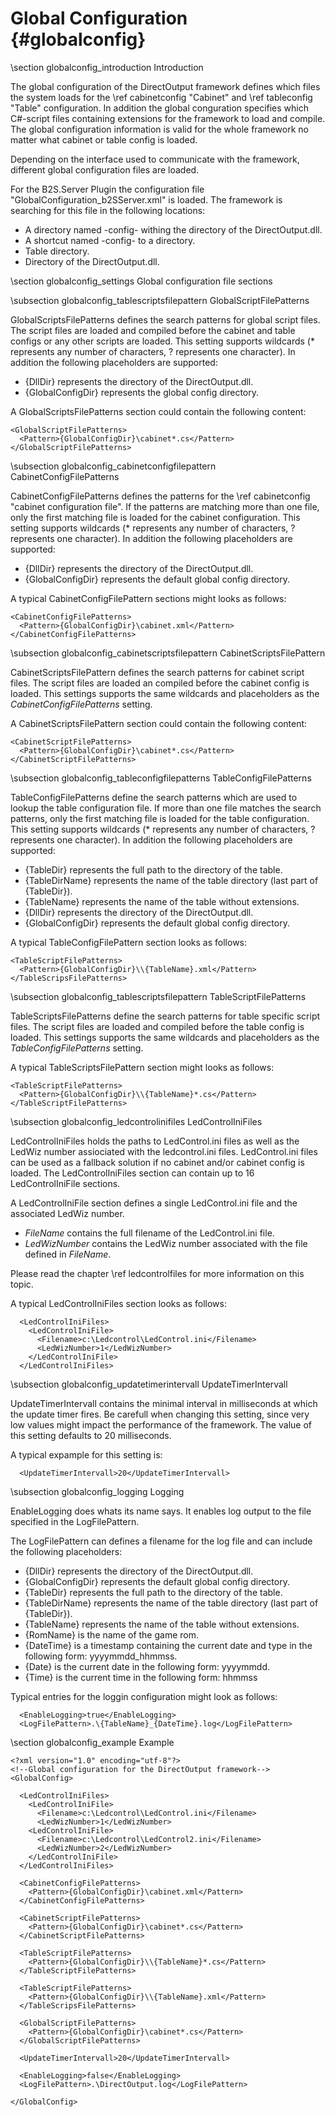 ﻿Global Configuration {#globalconfig}
====================

\section globalconfig_introduction Introduction

The global configuration of the DirectOutput framework defines which files the system loads for the \ref cabinetconfig "Cabinet" and \ref tableconfig "Table" configuration. In addition the global conguration specifies which C#-script files containing extensions for the framework to load and compile. The global configuration information is valid for the whole framework no matter what cabinet or table config is loaded.

Depending on the interface used to communicate with the framework, different global configuration files are loaded. 

For the B2S.Server Plugin the configuration file "GlobalConfiguration_b2SServer.xml" is loaded. The framework is searching for this file in the following locations:

- A directory named -config- withing the directory of the DirectOutput.dll.
- A shortcut named -config- to a directory. 
- Table directory.
- Directory of the DirectOutput.dll.

\section globalconfig_settings Global configuration file sections

\subsection globalconfig_tablescriptsfilepattern GlobalScriptFilePatterns

GlobalScriptsFilePatterns defines the search patterns for global script files. The script files are loaded and compiled before the cabinet and table configs or any other scripts are loaded. 
This setting supports wildcards (* represents any number of characters, ? represents one character). In addition the following placeholders are supported:

* {DllDir} represents the directory of the DirectOutput.dll.
* {GlobalConfigDir} represents the global config directory.

A GlobalScriptsFilePatterns section could contain the following content:

~~~~~~~~~~~~~{.xml}
<GlobalScriptFilePatterns>
  <Pattern>{GlobalConfigDir}\cabinet*.cs</Pattern>
</GlobalScriptFilePatterns>
~~~~~~~~~~~~~


\subsection globalconfig_cabinetconfigfilepattern CabinetConfigFilePatterns

CabinetConfigFilePatterns defines the patterns for the \ref cabinetconfig "cabinet configuration file". If the patterns are matching more than one file, only the first matching file is loaded for the cabinet configuration.
This setting supports wildcards (* represents any number of characters, ? represents one character). In addition the following placeholders are supported:

* {DllDir} represents the directory of the DirectOutput.dll.
* {GlobalConfigDir} represents the default global config directory.

A typical CabinetConfigFilePattern sections might looks as follows:

~~~~~~~~~~~~~{.xml}
<CabinetConfigFilePatterns>
  <Pattern>{GlobalConfigDir}\cabinet.xml</Pattern>
</CabinetConfigFilePatterns>
~~~~~~~~~~~~~

\subsection globalconfig_cabinetscriptsfilepattern CabinetScriptsFilePattern

CabinetScriptsFilePattern defines the search patterns for cabinet script files. The script files are loaded an compiled before the cabinet config is loaded. This settings supports the same wildcards and placeholders as the _CabinetConfigFilePatterns_ setting.

A CabinetScriptsFilePattern section could contain the following content:

~~~~~~~~~~~~~{.xml}
<CabinetScriptFilePatterns>
  <Pattern>{GlobalConfigDir}\cabinet*.cs</Pattern>
</CabinetScriptFilePatterns>
~~~~~~~~~~~~~


\subsection globalconfig_tableconfigfilepatterns TableConfigFilePatterns

TableConfigFilePatterns define the search patterns which are used to lookup the table configuration file. If more than one file matches the search patterns, only the first matching file is loaded for the table configuration.
This setting supports wildcards (* represents any number of characters, ? represents one character). In addition the following placeholders are supported:

* {TableDir} represents the full path to the directory of the table.
* {TableDirName} represents the name of the table directory (last part of {TableDir}).
* {TableName} represents the name of the table without extensions.
* {DllDir} represents the directory of the DirectOutput.dll.
* {GlobalConfigDir} represents the default global config directory.

A typical TableConfigFilePattern section looks as follows:

~~~~~~~~~~~~~{.xml}
<TableScriptFilePatterns>
  <Pattern>{GlobalConfigDir}\\{TableName}.xml</Pattern>
</TableScripsFilePatterns>
~~~~~~~~~~~~~


\subsection globalconfig_tablescriptsfilepattern TableScriptFilePatterns

TableScriptsFilePatterns define the search patterns for table specific script files. The script files are loaded and compiled before the table config is loaded. This settings supports the same wildcards and placeholders as the _TableConfigFilePatterns_ setting.

A typical TableScriptsFilePattern section might looks as follows:

~~~~~~~~~~~~~{.xml}
<TableScriptFilePatterns>
  <Pattern>{GlobalConfigDir}\\{TableName}*.cs</Pattern>
</TableScriptFilePatterns>
~~~~~~~~~~~~~

\subsection globalconfig_ledcontrolinifiles LedControlIniFiles

LedControlIniFiles holds the paths to LedControl.ini files as well as the LedWiz number assiociated with the ledcontrol.ini files. LedControl.ini files can be used as a fallback solution if no cabinet and/or cabinet config is loaded. The LedControlIniFiles section can contain up to 16 LedControlIniFile sections.

A LedControlIniFile section defines a single LedControl.ini file and the associated LedWiz number.

* _FileName_ contains the full filename of the LedControl.ini file.
* _LedWizNumber_ contains the LedWiz number associated with the file defined in _FileName_.

Please read the chapter \ref ledcontrolfiles for more information on this topic.

A typical LedControlIniFiles section looks as follows:

~~~~~~~~~~~~~{.xml}
  <LedControlIniFiles>
    <LedControlIniFile>
      <Filename>c:\Ledcontrol\LedControl.ini</Filename>
      <LedWizNumber>1</LedWizNumber>
    </LedControlIniFile>
  </LedControlIniFiles>
~~~~~~~~~~~~~

\subsection globalconfig_updatetimerintervall UpdateTimerIntervall

UpdateTimerIntervall contains the minimal interval in milliseconds at which the update timer fires. Be carefull when changing this setting, since very low values might impact the performance of the framework.
The value of this setting defaults to 20 milliseconds.

A typical expample for this setting is:

~~~~~~~~~~~~~{.xml}
  <UpdateTimerIntervall>20</UpdateTimerIntervall>
~~~~~~~~~~~~~


\subsection globalconfig_logging Logging

EnableLogging does whats its name says. It enables log output to the file specified in the LogFilePattern.

The LogFilePattern can defines a filename for the log file and can include the following placeholders:

* {DllDir} represents the directory of the DirectOutput.dll.
* {GlobalConfigDir} represents the default global config directory.
* {TableDir} represents the full path to the directory of the table.
* {TableDirName} represents the name of the table directory (last part of {TableDir}).
* {TableName} represents the name of the table without extensions.
* {RomName} is the name of the game rom.
* {DateTime} is a timestamp containing the current date and type in the following form: yyyymmdd_hhmmss.
* {Date} is the current date in the following form: yyyymmdd.
* {Time} is the current time in the following form: hhmmss

Typical entries for the loggin configuration might look as follows:

~~~~~~~~~~~~~{.xml}
  <EnableLogging>true</EnableLogging>
  <LogFilePattern>.\{TableName}_{DateTime}.log</LogFilePattern>
~~~~~~~~~~~~~

\section globalconfig_example Example


~~~~~~~~~~~~~{.xml}
<?xml version="1.0" encoding="utf-8"?>
<!--Global configuration for the DirectOutput framework-->
<GlobalConfig>
  
  <LedControlIniFiles>
    <LedControlIniFile>
      <Filename>c:\Ledcontrol\LedControl.ini</Filename>
      <LedWizNumber>1</LedWizNumber>
    <LedControlIniFile>
      <Filename>c:\Ledcontrol\LedControl2.ini</Filename>
      <LedWizNumber>2</LedWizNumber>
    </LedControlIniFile>
  </LedControlIniFiles>
  
  <CabinetConfigFilePatterns>
    <Pattern>{GlobalConfigDir}\cabinet.xml</Pattern>
  </CabinetConfigFilePatterns>
  
  <CabinetScriptFilePatterns>
    <Pattern>{GlobalConfigDir}\cabinet*.cs</Pattern>
  </CabinetScriptFilePatterns>
  
  <TableScriptFilePatterns>
    <Pattern>{GlobalConfigDir}\\{TableName}*.cs</Pattern>
  </TableScriptFilePatterns>
  
  <TableScriptFilePatterns>
    <Pattern>{GlobalConfigDir}\\{TableName}.xml</Pattern>
  </TableScripsFilePatterns>
  
  <GlobalScriptFilePatterns>
    <Pattern>{GlobalConfigDir}\cabinet*.cs</Pattern>
  </GlobalScriptFilePatterns>
  
  <UpdateTimerIntervall>20</UpdateTimerIntervall>
  
  <EnableLogging>false</EnableLogging>
  <LogFilePattern>.\DirectOutput.log</LogFilePattern>

</GlobalConfig>

~~~~~~~~~~~~~

